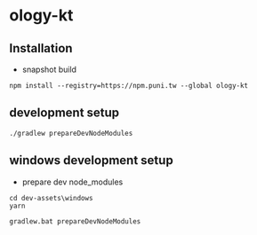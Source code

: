 # ology-kt

## Installation
* snapshot build
```
npm install --registry=https://npm.puni.tw --global ology-kt
```


## development setup
```
./gradlew prepareDevNodeModules
```

## windows development setup

* prepare dev node_modules
```
cd dev-assets\windows
yarn
```

```
gradlew.bat prepareDevNodeModules
```
